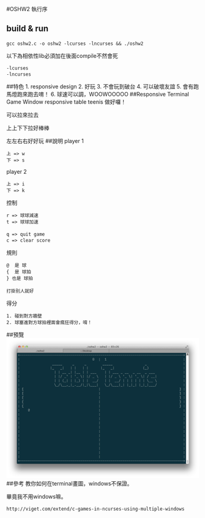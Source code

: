 #OSHW2 執行序
## build & run
	gcc oshw2.c -o oshw2 -lcurses -lncurses && ./oshw2
以下為相依性lib必須加在後面compile不然會死

	-lcurses
	-lncurses
	
##特色
	1. responsive design
	2. 好玩
	3. 不會玩到破台
	4. 可以破壞友誼
	5. 會有跑馬燈跑來跑去唷！
	6. 球速可以調，WOOWOOOOO
##Responsive Terminal Game Window
responsive table teenis 做好囉！

可以拉來拉去

上上下下拉好棒棒

左左右右好好玩
##說明
player 1

	上 => w
	下 => s
	
player 2

	上 => i
	下 => k
	
控制

	r => 球球減速
	t => 球球加速

	q => quit game
	c => clear score
	
規則

	@  是 球
	{  是 球拍
	} 也是 球拍
	
	打掛別人就好

得分

	1. 碰到對方牆壁
	2. 球塞進對方球拍裡面會瘋狂得分，唷！
	
##預覽
![preview](1.png)
##參考
教你如何在terminal畫圖，windows不保證。

畢竟我不用windows嘛。

	http://viget.com/extend/c-games-in-ncurses-using-multiple-windows
	
	